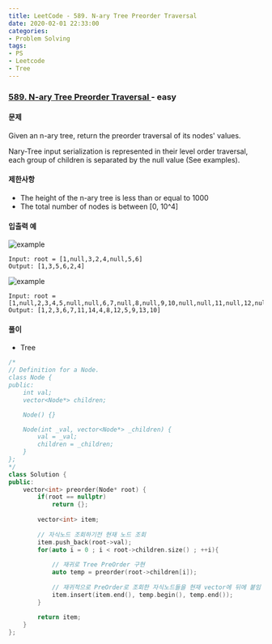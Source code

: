 ```yaml
---
title: LeetCode - 589. N-ary Tree Preorder Traversal
date: 2020-02-01 22:33:00
categories:
- Problem Solving
tags:
- PS
- Leetcode
- Tree
---
```


### [ 589. N-ary Tree Preorder Traversal ](https://leetcode.com/problems/n-ary-tree-preorder-traversal/) - easy

#### 문제

Given an n-ary tree, return the preorder traversal of its nodes' values.

Nary-Tree input serialization is represented in their level order traversal, each group of children is separated by the null value (See examples).

#### 제한사항
  - The height of the n-ary tree is less than or equal to 1000
  - The total number of nodes is between [0, 10^4]

#### 입출력 예

![example](https://assets.leetcode.com/uploads/2018/10/12/narytreeexample.png)

```
Input: root = [1,null,3,2,4,null,5,6]
Output: [1,3,5,6,2,4]
```

![example](https://assets.leetcode.com/uploads/2019/11/08/sample_4_964.png)

```
Input: root = [1,null,2,3,4,5,null,null,6,7,null,8,null,9,10,null,null,11,null,12,null,13,null,null,14]
Output: [1,2,3,6,7,11,14,4,8,12,5,9,13,10]
```

#### 풀이
  - Tree

```cpp
/*
// Definition for a Node.
class Node {
public:
    int val;
    vector<Node*> children;

    Node() {}

    Node(int _val, vector<Node*> _children) {
        val = _val;
        children = _children;
    }
};
*/
class Solution {
public:
    vector<int> preorder(Node* root) {
        if(root == nullptr)
            return {};
        
        vector<int> item;
        
	    // 자식노드 조회하기전 현재 노드 조회
        item.push_back(root->val);
        for(auto i = 0 ; i < root->children.size() ; ++i){
        
            // 재귀로 Tree PreOrder 구현
            auto temp = preorder(root->children[i]);
            
	        // 재귀적으로 PreOrder로 조회한 자식노드들을 현재 vector에 뒤에 붙임
            item.insert(item.end(), temp.begin(), temp.end());
        }
        
        return item;
    }
};
```